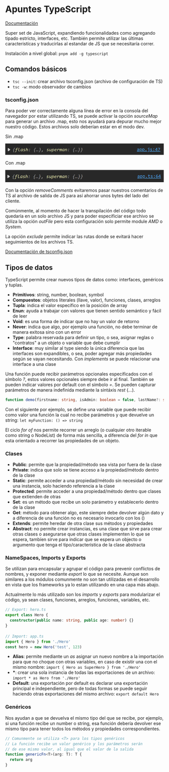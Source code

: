 # Apuntes TypeScript

[Documentación](https://www.typescriptlang.org/)

Super set de JavaScript, expandiendo funcionalidades como agregando tipado estricto, interfaces, etc. También permite utilizar las últimas caracteristícas y traducirlas al estandar de JS que se necesitaría correr.

Instalación a nivel global: `pnpm add -g typescript`

## Comandos básicos

- `tsc --init`: crear archivo tsconfig.json (archivo de configuración de TS)
- `tsc -w`: modo observador de cambios

### tsconfig.json

Para poder ver correctamente alguna línea de error en la consola del navegador por estar utilizando TS, se puede activar la opción _sourceMap_ para generar un archivo .map, esto nos ayudará para depurar mucho mejor nuestro código. Estos archivos solo deberían estar en el modo dev.

Sin .map

![Sin .map](assets/screenshots/image.png)

Con .map

![Con .map](assets/screenshots/image-1.png)

Con la opción _removeComments_ evitaremos pasar nuestros comentarios de TS al archivo de salida de JS para así ahorrar unos bytes del lado del cliente.

Comúnmente, al momento de hacer la transpilación del código todo quedaría en un solo archivo JS y para poder especificiar ese archivo se utiliza la opción _outFile_ pero esta configuración solo permite module _AMD_ o _System_.

La opción _exclude_ permite indicar las rutas donde se evitará hacer seguimientos de los archivos TS.

[Documentación de tsconfig.json](https://www.typescriptlang.org/docs/handbook/tsconfig-json.html)

## Tipos de datos

TypeScript permite crear nuevos tipos de datos como: interfaces, genéricos y tuplas.

- **Primitivos**: string, number, boolean, symbol
- **Compuestos**: objetos literales (llave, valor), funciones, clases, arreglos
- **Tupla**: indica el valor específico en la posición de array
- **Enun**: ayuda a trabajar con valores que tienen sentido semántico y fácil de leer
- **Void**: es una forma de indicar que no hay un valor de retorno
- **Never**: indica que algo, por ejemplo una función, no debe terminar de manera exitosa sino con un error
- **Type**: palabra reservada para definir un tipo, o sea, asignar reglas o "contratos" a un objeto o variable que debe cumplir
- **Interface**: muy similar al type siendo la única diferencia que las interfaces son expandibles, o sea, poder agregar más propiedades según se vayan necesitando. Con _implements_ se puede relacionar una interface a una clase

Una función puede recibir parámetros opcionales especificados con el símbolo _?_, estos valores opcionales siempre debe ir al final. También se pueden indicar valores por default con el símbolo _=_. Se pueden capturar parámetros de manera indefinida mediante la sintáxis _rest_ (...).

```ts
function demo(firstname: string, isAdmin: boolean = false, lastName?: string, ...args: string[]) {}
```

Con el siguiente por ejemplo, se define una variable que puede recibir como valor una función la cual no recibe parámetros y que devuelve un string: `let myFunction: () => string`

El ciclo _for of_ nos permite recorrer un arreglo (o cualquier otro iterable como string o NodeList) de forma más sencilla, a diferencia del _for in_ que esta orientado a recorrer las propiedades de un objeto.

### Clases

- **Public**: permite que la propiedad/método sea vista por fuera de la clase
- **Private**: indica que solo se tiene acceso a la propiedad/método dentro de la clase
- **Static**: permite acceder a una propiedad/método sin necesidad de crear una instancia, solo haciendo referencia a la clase
- **Protected**: permite acceder a una propiedad/método dentro que clases que extienden de otras
- **Set**: es un método que recibe un solo parámetro y establecerlo dentro de la clase
- **Get**: método para obtener algo, este siempre debe devolver algún dato y a diferencia de una función no es necesario invocarlo con los ()
- **Extends**: permite heredar de otra clase sus métodos y propiedades
- **Abstract**: no permite crear instancias, es una clase que sirve para crear otras clases o asegurarse que otras clases implementen lo que se espera, tambíen sirve para indicar que se espera un objecto o argumento que tenga el tipo/característica de la clase abstracta

### NameSpaces, Imports y Exports

Se utilizan para encapsular y agrupar el código para prevenir conflictos de nombres, y exponer mediante _export_ lo que se necesite. Aunque son similares a los módulos comunmente no son tan utilizadas en el desarrollo en vista que los frameworks ya lo estan utilizando en una capa más abajo.

Actualmente lo más utilizado son los _imports_ y _exports_ para modularizar el código, ya sean clases, funciones, arreglos, funciones, variables, etc.

```ts
// Export: hero.ts
export class Hero {
  constructor(public name: string, public age: number) {}
}

// Import: app.ts
import { Hero } from './Hero'
const hero = new Hero('test', 123)
```

- **Alias**: permite mediante un _as_ asignar un nuevo nombre a la importación para que no choque con otras variables, en caso de existir una con el mismo nombre: `import { Hero as SuperHero } from './Hero'`
- **\***: crear una sola instancia de todas las exportaciones de un archivo: `import * as Hero from './Hero'`
- **Default**: una exportación por default es declarar una exportación principal e independiente, pero de todas formas se puede seguir haciendo otras exportaciones del mismo archivo: `export default Hero`

### Genéricos

Nos ayudan a que se devuelva el mismo tipo del que se recibe, por ejemplo, si una función recibe un number o string, esa función debería devolver ese mismo tipo para tener todos los métodos y propiedades correspondientes.

```ts
// Comunmente se utiliza <T> para los tipos genéricos
// La función recibe un valor genérico y los parámetros serán
// de ese mismo valor, al igual que el valor de la salida
function genericFn<T>(arg: T): T {
  return arg
}
```
